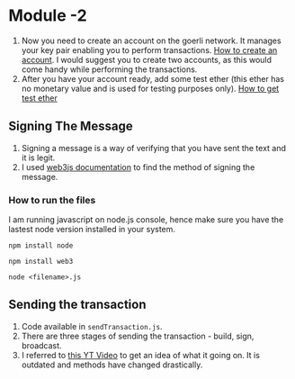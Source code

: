 # Module -2

1. Now you need to create an account on the goerli network. It manages your key pair enabling you to perform transactions. [How to create an account](). I would suggest you to create two accounts, as this would come handy while performing the transactions.
2. After you have your account ready, add some test ether (this ether has no monetary value and is used for testing purposes only). [How to get test ether]()

## Signing The Message
1. Signing a message is a way of verifying that you have sent the text and it is legit. 
2. I used [web3js documentation](https://web3js.readthedocs.io/en/v1.7.0/web3-eth-accounts.html#sign) to find the method of signing the message.

### How to run the files
I am running javascript on node.js console, hence make sure you have the lastest node version installed in your system. 
```
npm install node
```
```
npm install web3
```
```
node <filename>.js
```

## Sending the transaction
1. Code available in `sendTransaction.js`. 
2. There are three stages of sending the transaction - build, sign, broadcast.
3. I referred to [this YT Video](https://www.youtube.com/watch?v=uFdjZ-B3GCM) to get an idea of what it going on. It is outdated and methods have changed drastically. 

